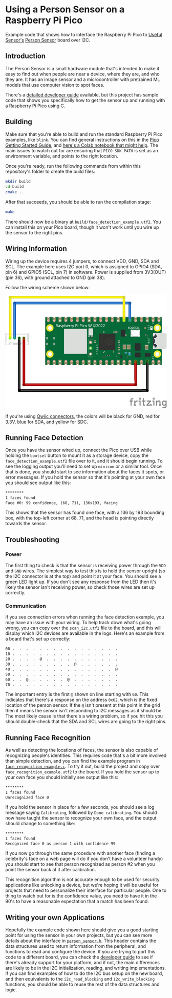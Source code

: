 # Using a Person Sensor on a Raspberry Pi Pico

Example code that shows how to interface the Raspberry Pi Pico to [Useful 
Sensor's](https://usefulsensors.com) 
[Person Sensor](https://usfl.ink/ps) board over I2C.

## Introduction

The Person Sensor is a small hardware module that's intended to make it easy to
find out when people are near a device, where they are, and who they are. It has
an image sensor and a microcontroller with pretrained ML models that use
computer vision to spot faces. 

There's a [detailed developer guide](https://usfl.ink/ps_dev)
available, but this project has sample code that shows you specifically how to 
get the sensor up and running with a Raspberry Pi Pico using C.

## Building

Make sure that you're able to build and run the standard Raspberry Pi Pico
examples, like `blink`. You can find general instructions on this in the 
[Pico Getting Started Guide](https://datasheets.raspberrypi.com/pico/getting-started-with-pico.pdf),
and [here's a Colab notebook that might help](https://usfl.ink/pico_blink_colab).
The main issues to watch out for are ensuring that `PICO_SDK_PATH` is set as an
environment variable, and points to the right location.

Once you're ready, run the following commands from within this repository's
folder to create the build files:

```bash
mkdir build
cd build
cmake ..
```

After that succeeds, you should be able to run the compilation stage:

```bash
make
```

There should now be a binary at `build/face_detection_example.utf2`. You can
install this on your Pico board, though it won't work until you wire up the
sensor to the right pins.

## Wiring Information

Wiring up the device requires 4 jumpers, to connect VDD, GND, SDA and SCL. The 
example here uses I2C port 0, which is assigned to GPIO4 (SDA, pin 6) and GPIO5
(SCL, pin 7) in software. Power is supplied from 3V3(OUT) (pin 36), with ground
attached to GND (pin 38).

Follow the wiring scheme shown below:

![Wiring diagram for Person Sensor/Pico](pico_person_sensor_bb.png)

If you're using [Qwiic connectors](https://www.sparkfun.com/qwiic), the colors 
will be black for GND, red for 3.3V, blue for SDA, and yellow for SDC.

## Running Face Detection

Once you have the sensor wired up, connect the Pico over USB while holding the
`bootsel` button to mount it as a storage device, copy the 
`face_detection_example.utf2` file over to it, and it should begin running. To 
see the logging output you'll need to set up `minicom` or a similar tool. Once
that is done, you should start to see information about the faces it spots, or
error messages. If you hold the sensor so that it's pointing at your own face
you should see output like this:
```
********
1 faces found
Face #0: 99 confidence, (68, 71), 136x193, facing      
```
This shows that the sensor has found one face, with a 136 by 193 bounding box,
with the top-left corner at 68, 71, and the head is pointing directly towards
the sensor.

## Troubleshooting

### Power

The first thing to check is that the sensor is receiving power through the
`VDD` and `GND` wires. The simplest way to test this is to hold the sensor
upright (so the I2C connector is at the top) and point it at your face. You
should see a green LED light up. If you don't see any response from the LED then
it's likely the sensor isn't receiving power, so check those wires are set up
correctly.

### Communication

If you see connection errors when running the face detection example, you may
have an issue with your wiring. To help track down what's going wrong, you can
copy over the `scan_i2c.utf2` file to the board, and this will display which
I2C devices are available in the logs. Here's an example from a board that's set
up correctly:

```
00 .  .  .  .  .  .  .  .  .  .  .  .  .  .  .  .                       
10 .  .  .  .  .  .  .  .  .  .  .  .  .  .  .  .                       
20 .  .  .  .  @  .  .  .  .  .  .  .  .  .  .  .                       
30 .  .  .  .  .  .  .  .  .  @  .  .  .  .  .  .                       
40 .  .  .  .  .  .  .  .  .  .  .  .  .  .  .  @                       
50 .  .  .  .  .  .  .  .  .  .  .  .  .  .  .  .                       
60 .  .  @  .  .  .  .  .  @  .  .  .  .  .  .  .                       
70 .  .  .  .  .  .  .  .  .  .  .  .  .  .  .  .
```

The important entry is the first `@` shown on line starting with `60`. This
indicates that there's a response on the address `0x62`, which is the fixed
location of the person sensor. If the `@` isn't present at this point in the
grid then it means the sensor isn't responding to I2C messages as it should be.
The most likely cause is that there's a wiring problem, so if you hit this you
should double-check that the SDA and SCL wires are going to the right pins.

## Running Face Recognition

As well as detecting the locations of faces, the sensor is also capable of
recognizing people's identities. This requires code that's a bit more involved
than simple detection, and you can find the example program in
[`face_recognition_example.c`](https://github.com/usefulsensors/person_sensor_pico_c/blob/main/face_recognition_example.c).
To try it out, build the project and copy over `face_recognition_example.utf2`
to the board. If you hold the sensor up to your own face you should initially
see output like this:
```
********                                                                         
1 faces found                                                                           
Unrecognized face 0 
```

If you hold the sensor in place for a few seconds, you should see a log message
saying `Calibrating`, followed by `Done calibrating`. You should now have
taught the sensor to recognize your own face, and the output should change to
something like:
```
********
1 faces found
Recognized face 0 as person 1 with confidence 99
```
If you now go through the same procedure with another face (finding a
celebrity's face on a web page will do if you don't have a volunteer handy) you
should start to see that person recognized as person #2 when you point the
sensor back at it after calibration.

This recognition algorithm is not accurate enough to be used for security
applications like unlocking a device, but we're hoping it will be useful for
projects that need to personalize their interface for particular people. One
to thing to watch out for is the confidence value, you need to have it in the
90's to have a reasonable expectation that a match has been found.

## Writing your own Applications

Hopefully the example code shown here should give you a good starting point for
using the sensor in your own projects, but you can see more details about the
interface in [`person_sensor.h`](https://github.com/usefulsensors/person_sensor_pico_c/blob/main/person_sensor.h).
This header contains the data structures used to return information from the
peripheral, and functions to read and configure the device.
If you are trying to port this code to a different board, you can check the
[developer guide](https://usfl.ink/ps_dev) to see if there's already support for
your platform, and if not, the main differences are likely to be in the I2C
initialization, reading, and writing implementations. If you can find examples
of how to do the I2C bus setup on the new board, and then equivalents to the
`i2c_read_blocking` and `i2c_write_blocking` functions, you should be able to
reuse the rest of the data structures and logic.
